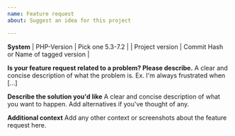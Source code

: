 ```yaml
---
name: Feature request
about: Suggest an idea for this project

---
```


**System**
| PHP-Version | Pick one 5.3-7.2 |
| Project version | Commit Hash or Name of tagged version |

**Is your feature request related to a problem? Please describe.**
A clear and concise description of what the problem is. Ex. I'm always frustrated when [...]

**Describe the solution you'd like**
A clear and concise description of what you want to happen. Add alternatives if you've thought of any.

**Additional context**
Add any other context or screenshots about the feature request here.
